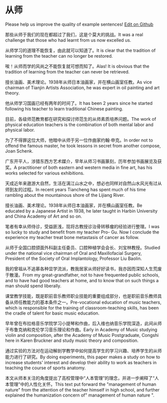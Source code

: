 # 从师

Please help us improve the quality of example sentences! [Edit on Github](https://github.com/jiyushe/jiyu-example-sentence-source/blob/main/chinese/congshi_1.md)

<p><span class="chinese">那些从师于我们的现在都超过了我们，这是个莫大的挑战。</span><span class="english">It was a real challenge that those who had learnt from us now excelled us.</span></p>

<p><span class="chinese">从师学习的道理不能恢复，由此就可以知道了。</span><span class="english">It is clear that the tradition of learning from the teacher can no longer be restored.</span></p>

<p><span class="chinese">唉！从师而学的风尚之不能恢复就可想而知了。</span><span class="english">Alas! It is obvious that the tradition of learning from the teacher can never be retrieved.</span></p>

<p><span class="chinese">擅长油画、美术理论。1938年从师日本油画家，并在横山画室任教。</span><span class="english">As vice chairman of Tianjin Artists Association, he was expert in oil painting and art theory.</span></p>

<p><span class="chinese">他从师学习国画已经有两年的时间了。</span><span class="english">It has been 2 years since he started following his teacher to learn traditional Chinese painting.</span></p>

<p><span class="chinese">目前，各级师范教育都在研究和探讨师范生的从师素质培养问题。</span><span class="english">The work of physical education teachers is the combination of both mental labor and physical labor.</span></p>

<p><span class="chinese">为了不得罪这位大师，他暗中从师于另一位作曲家约翰·申克。</span><span class="english">In order not to offend the famous master, he took lessons in secret from another compose, Joan Schenk.</span></p>

<p><span class="chinese">广东开平人，涉猎东西方艺术媒介，早年从师习书画篆刻，历年参加书画展览及获奖。</span><span class="english">A practitioner of both eastern and western media in fine art, has his works selected for various exhibitions.</span></p>

<p><span class="chinese">天成近年来遨游大自然，生活在漓江山水之中，想必也同样对自然山水风光有过从师到友的过程。</span><span class="english">In recent years Tiancheng has spent much of his time rambling about the mountainous shore of the Lijiang River.</span></p>

<p><span class="chinese">擅长油画、美术理论。1938年从师日本油画家，并在横山画室任教。</span><span class="english">Be educated by a Japanese Artist in 1938, he later taught in Harbin University and China Academy of Art and so on.</span></p>

<p><span class="chinese">笔者有幸从师侍诊，受益匪浅，现将古教授诊治骨转移瘤的经验进行整理。</span><span class="english">I was so lucky to study and benefit from my teacher Pro- Gu. Now I conclude the experience my teacher treat bone metastasis of cancer as follow.</span></p>

<p><span class="chinese">从师于全国口腔颌面外科副主任委员、口腔种植学会会长、刘宝林教授。</span><span class="english">Studied under the national vice chairman of Oral and Maxillofacial Surgery, President of the Society of Oral Implantology, Professor Liu Baolin.</span></p>

<p><span class="chinese">我的曾祖从不追慕各种显学流派，教我居家从师好好读书，我亦因而深知人生荒废于散漫。</span><span class="english">From my great-grandfather, not to have frequented public schools, and to have had good teachers at home, and to know that on such things a man should spend liberally.</span></p>

<p><span class="chinese">课堂教学技能，既是职前音乐教师职业技能的重要组成部分，也是职前音乐教师具备从师任教能力的基本条件之一。</span><span class="english">Pre-vocational education of music teachers, which is responsible for the training of classroom-teaching skills, has been the cradle of talent for basic music education.</span></p>

<p><span class="chinese">早年曾在布拉格音乐学院学习小提琴和作曲，后入维也纳音乐学院深造，此间从师于布鲁克纳和克伦学习音乐理论和作曲。</span><span class="english">Early in Academy of Music studying violin and composition, after the Academy of Music Postgraduate, Congshi here in Karen Bruckner and study music theory and composition.</span></p>

<p><span class="chinese">通过实验的方法对在运动解剖学教学中如何提高学生的学习兴趣、培养学生的从师能力进行了研究。</span><span class="english">By doing experiments, this paper makes a study on how to increase students' interest and develop their ability to work as teachers in teaching the course of sports anatomy.</span></p>

<p><span class="chinese">本文从师本关注的角度提出了高校管理中“人本管理”的理念，并进一步阐释了“人本管理”中的人性化关怀。</span><span class="english">This text put forward the "management of human nature" from the attention of the teacher himself in high school, and further explained the humanization concern of" management of human nature ".</span></p>

